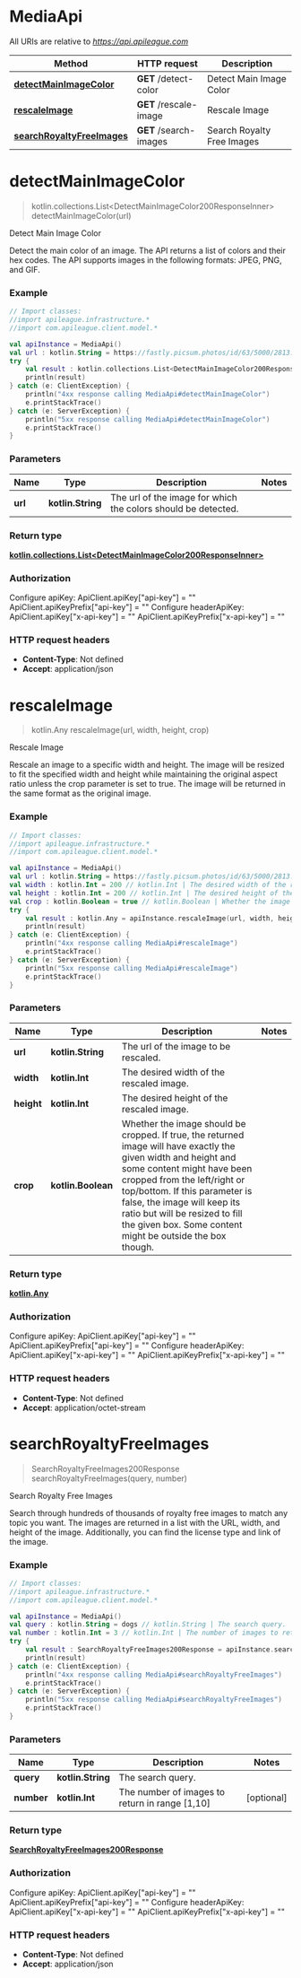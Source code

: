 # MediaApi

All URIs are relative to *https://api.apileague.com*

Method | HTTP request | Description
------------- | ------------- | -------------
[**detectMainImageColor**](MediaApi.md#detectMainImageColor) | **GET** /detect-color | Detect Main Image Color
[**rescaleImage**](MediaApi.md#rescaleImage) | **GET** /rescale-image | Rescale Image
[**searchRoyaltyFreeImages**](MediaApi.md#searchRoyaltyFreeImages) | **GET** /search-images | Search Royalty Free Images


<a id="detectMainImageColor"></a>
# **detectMainImageColor**
> kotlin.collections.List&lt;DetectMainImageColor200ResponseInner&gt; detectMainImageColor(url)

Detect Main Image Color

Detect the main color of an image. The API returns a list of colors and their hex codes. The API supports images in the following formats: JPEG, PNG, and GIF.

### Example
```kotlin
// Import classes:
//import apileague.infrastructure.*
//import com.apileague.client.model.*

val apiInstance = MediaApi()
val url : kotlin.String = https://fastly.picsum.photos/id/63/5000/2813.jpg?hmac=HvaeSK6WT-G9bYF_CyB2m1ARQirL8UMnygdU9W6PDvM  // kotlin.String | The url of the image for which the colors should be detected.
try {
    val result : kotlin.collections.List<DetectMainImageColor200ResponseInner> = apiInstance.detectMainImageColor(url)
    println(result)
} catch (e: ClientException) {
    println("4xx response calling MediaApi#detectMainImageColor")
    e.printStackTrace()
} catch (e: ServerException) {
    println("5xx response calling MediaApi#detectMainImageColor")
    e.printStackTrace()
}
```

### Parameters

Name | Type | Description  | Notes
------------- | ------------- | ------------- | -------------
 **url** | **kotlin.String**| The url of the image for which the colors should be detected. |

### Return type

[**kotlin.collections.List&lt;DetectMainImageColor200ResponseInner&gt;**](DetectMainImageColor200ResponseInner.md)

### Authorization


Configure apiKey:
    ApiClient.apiKey["api-key"] = ""
    ApiClient.apiKeyPrefix["api-key"] = ""
Configure headerApiKey:
    ApiClient.apiKey["x-api-key"] = ""
    ApiClient.apiKeyPrefix["x-api-key"] = ""

### HTTP request headers

 - **Content-Type**: Not defined
 - **Accept**: application/json

<a id="rescaleImage"></a>
# **rescaleImage**
> kotlin.Any rescaleImage(url, width, height, crop)

Rescale Image

Rescale an image to a specific width and height. The image will be resized to fit the specified width and height while maintaining the original aspect ratio unless the crop parameter is set to true. The image will be returned in the same format as the original image.

### Example
```kotlin
// Import classes:
//import apileague.infrastructure.*
//import com.apileague.client.model.*

val apiInstance = MediaApi()
val url : kotlin.String = https://fastly.picsum.photos/id/63/5000/2813.jpg?hmac=HvaeSK6WT-G9bYF_CyB2m1ARQirL8UMnygdU9W6PDvM  // kotlin.String | The url of the image to be rescaled.
val width : kotlin.Int = 200 // kotlin.Int | The desired width of the rescaled image.
val height : kotlin.Int = 200 // kotlin.Int | The desired height of the rescaled image.
val crop : kotlin.Boolean = true // kotlin.Boolean | Whether the image should be cropped. If true, the returned image will have exactly the given width and height and some content might have been cropped from the left/right or top/bottom. If this parameter is false, the image will keep its ratio but will be resized to fill the given box. Some content might be outside the box though.
try {
    val result : kotlin.Any = apiInstance.rescaleImage(url, width, height, crop)
    println(result)
} catch (e: ClientException) {
    println("4xx response calling MediaApi#rescaleImage")
    e.printStackTrace()
} catch (e: ServerException) {
    println("5xx response calling MediaApi#rescaleImage")
    e.printStackTrace()
}
```

### Parameters

Name | Type | Description  | Notes
------------- | ------------- | ------------- | -------------
 **url** | **kotlin.String**| The url of the image to be rescaled. |
 **width** | **kotlin.Int**| The desired width of the rescaled image. |
 **height** | **kotlin.Int**| The desired height of the rescaled image. |
 **crop** | **kotlin.Boolean**| Whether the image should be cropped. If true, the returned image will have exactly the given width and height and some content might have been cropped from the left/right or top/bottom. If this parameter is false, the image will keep its ratio but will be resized to fill the given box. Some content might be outside the box though. |

### Return type

[**kotlin.Any**](kotlin.Any.md)

### Authorization


Configure apiKey:
    ApiClient.apiKey["api-key"] = ""
    ApiClient.apiKeyPrefix["api-key"] = ""
Configure headerApiKey:
    ApiClient.apiKey["x-api-key"] = ""
    ApiClient.apiKeyPrefix["x-api-key"] = ""

### HTTP request headers

 - **Content-Type**: Not defined
 - **Accept**: application/octet-stream

<a id="searchRoyaltyFreeImages"></a>
# **searchRoyaltyFreeImages**
> SearchRoyaltyFreeImages200Response searchRoyaltyFreeImages(query, number)

Search Royalty Free Images

Search through hundreds of thousands of royalty free images to match any topic you want. The images are returned in a list with the URL, width, and height of the image. Additionally, you can find the license type and link of the image.

### Example
```kotlin
// Import classes:
//import apileague.infrastructure.*
//import com.apileague.client.model.*

val apiInstance = MediaApi()
val query : kotlin.String = dogs // kotlin.String | The search query.
val number : kotlin.Int = 3 // kotlin.Int | The number of images to return in range [1,10]
try {
    val result : SearchRoyaltyFreeImages200Response = apiInstance.searchRoyaltyFreeImages(query, number)
    println(result)
} catch (e: ClientException) {
    println("4xx response calling MediaApi#searchRoyaltyFreeImages")
    e.printStackTrace()
} catch (e: ServerException) {
    println("5xx response calling MediaApi#searchRoyaltyFreeImages")
    e.printStackTrace()
}
```

### Parameters

Name | Type | Description  | Notes
------------- | ------------- | ------------- | -------------
 **query** | **kotlin.String**| The search query. |
 **number** | **kotlin.Int**| The number of images to return in range [1,10] | [optional]

### Return type

[**SearchRoyaltyFreeImages200Response**](SearchRoyaltyFreeImages200Response.md)

### Authorization


Configure apiKey:
    ApiClient.apiKey["api-key"] = ""
    ApiClient.apiKeyPrefix["api-key"] = ""
Configure headerApiKey:
    ApiClient.apiKey["x-api-key"] = ""
    ApiClient.apiKeyPrefix["x-api-key"] = ""

### HTTP request headers

 - **Content-Type**: Not defined
 - **Accept**: application/json

